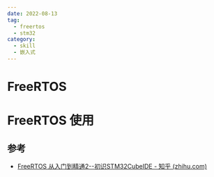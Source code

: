```yaml
---
date: 2022-08-13
tag:
  - freertos
  - stm32
category:
  - skill
  - 嵌入式
---
```


# FreeRTOS

# FreeRTOS 使用


## 参考

- [FreeRTOS 从入门到精通2--初识STM32CubeIDE - 知乎 (zhihu.com)](https://zhuanlan.zhihu.com/p/93253443)
